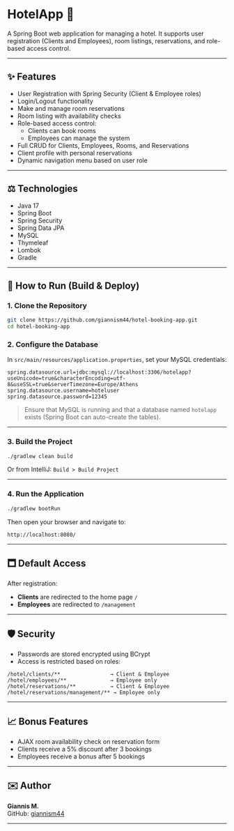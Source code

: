 # HotelApp 🏨

A Spring Boot web application for managing a hotel. It supports user registration (Clients and Employees), room listings, reservations, and role-based access control.

---

## ✨ Features

- User Registration with Spring Security (Client & Employee roles)
- Login/Logout functionality
- Make and manage room reservations
- Room listing with availability checks
- Role-based access control:
  - Clients can book rooms
  - Employees can manage the system
- Full CRUD for Clients, Employees, Rooms, and Reservations
- Client profile with personal reservations
- Dynamic navigation menu based on user role

---

## ⚖️ Technologies

- Java 17  
- Spring Boot  
- Spring Security  
- Spring Data JPA  
- MySQL  
- Thymeleaf  
- Lombok  
- Gradle

---

## 🚀 How to Run (Build & Deploy)

### 1. Clone the Repository

```bash
git clone https://github.com/giannism44/hotel-booking-app.git
cd hotel-booking-app
```

### 2. Configure the Database

In `src/main/resources/application.properties`, set your MySQL credentials:

```properties
spring.datasource.url=jdbc:mysql://localhost:3306/hotelapp?useUnicode=true&characterEncoding=utf-8&useSSL=true&serverTimezone=Europe/Athens
spring.datasource.username=hoteluser
spring.datasource.password=12345
```

> Ensure that MySQL is running and that a database named `hotelapp` exists (Spring Boot can auto-create the tables).

---

### 3. Build the Project

```bash
./gradlew clean build
```

Or from IntelliJ: `Build > Build Project`

---

### 4. Run the Application

```bash
./gradlew bootRun
```

Then open your browser and navigate to:

```
http://localhost:8080/
```

---

## 🗖 Default Access

After registration:

- **Clients** are redirected to the home page `/`
- **Employees** are redirected to `/management`

---

## 🛡️ Security

- Passwords are stored encrypted using BCrypt
- Access is restricted based on roles:

```
/hotel/clients/**                → Client & Employee  
/hotel/employees/**              → Employee only  
/hotel/reservations/**           → Client & Employee  
/hotel/reservations/management/** → Employee only
```

---

## 📈 Bonus Features

- AJAX room availability check on reservation form
- Clients receive a 5% discount after 3 bookings
- Employees receive a bonus after 5 bookings

---

## ✉️ Author

**Giannis M.**  
GitHub: [giannism44](https://github.com/giannism44)

---


